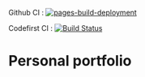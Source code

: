 Github CI : [![pages-build-deployment](https://github.com/axdelafuen/axdelafuen.github.io/actions/workflows/pages/pages-build-deployment/badge.svg)](https://github.com/axdelafuen/axdelafuen.github.io/actions/workflows/pages/pages-build-deployment)

Codefirst CI : [![Build Status](https://codefirst.iut.uca.fr/api/badges/axel.de_la_fuente/portfolio/status.svg?ref=refs/heads/main)](https://codefirst.iut.uca.fr/axel.de_la_fuente/portfolio)

# Personal portfolio
